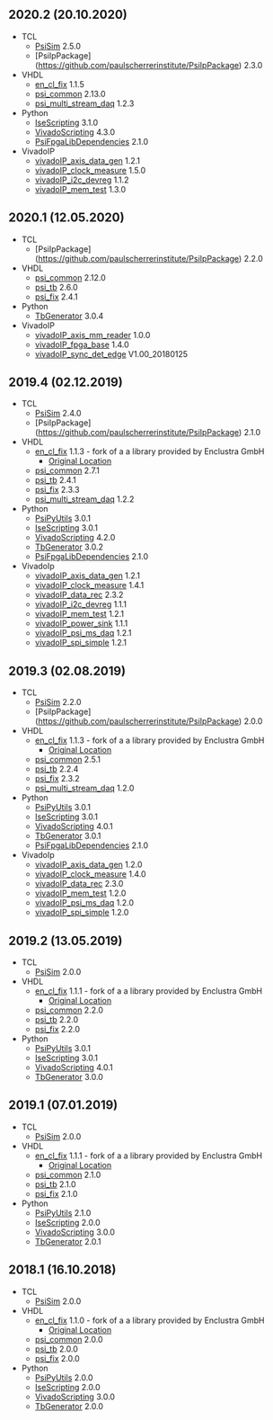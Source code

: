 ## 2020.2 (20.10.2020)
* TCL
  * [PsiSim](https://github.com/paulscherrerinstitute/PsiSim) 2.5.0
  * [PsiIpPackage] (https://github.com/paulscherrerinstitute/PsiIpPackage) 2.3.0
* VHDL
  * [en\_cl\_fix](https://github.com/paulscherrerinstitute/en_cl_fix) 1.1.5
  * [psi\_common](https://github.com/paulscherrerinstitute/psi_common) 2.13.0
  * [psi\_multi\_stream\_daq](https://github.com/paulscherrerinstitute/psi_multi_stream_daq) 1.2.3
* Python
  * [IseScripting](https://github.com/paulscherrerinstitute/IseScripting) 3.1.0
  * [VivadoScripting](https://github.com/paulscherrerinstitute/VivadoScripting) 4.3.0
  * [PsiFpgaLibDependencies](https://github.com/paulscherrerinstitute/PsiFpgaLibDependencies) 2.1.0
* VivadoIP
  * [vivadoIP_axis_data_gen](https://github.com/paulscherrerinstitute/vivadoIP_axis_data_gen) 1.2.1
  * [vivadoIP_clock_measure](https://github.com/paulscherrerinstitute/vivadoIP_clock_measure) 1.5.0    
  * [vivadoIP_i2c_devreg](https://github.com/paulscherrerinstitute/vivadoIP_i2c_devreg) 1.1.2  
  * [vivadoIP_mem_test](https://github.com/paulscherrerinstitute/vivadoIP_mem_test) 1.3.0

## 2020.1 (12.05.2020)
* TCL
  * [PsiIpPackage] (https://github.com/paulscherrerinstitute/PsiIpPackage) 2.2.0
* VHDL
  * [psi\_common](https://github.com/paulscherrerinstitute/psi_common) 2.12.0
  * [psi\_tb](https://github.com/paulscherrerinstitute/psi_tb) 2.6.0
  * [psi\_fix](https://github.com/paulscherrerinstitute/psi_fix) 2.4.1
* Python
  * [TbGenerator](https://github.com/paulscherrerinstitute/TbGenerator) 3.0.4
* VivadoIP
  * [vivadoIP_axis_mm_reader](https://github.com/paulscherrerinstitute/vivadoIP_axis_mm_reader) 1.0.0
  * [vivadoIP_fpga_base](https://github.com/paulscherrerinstitute/vivadoIP_fpga_base) 1.4.0
  * [vivadoIP_sync_det_edge](https://github.com/paulscherrerinstitute/vivadoIP_sync_det_edge) V1.00_20180125

## 2019.4 (02.12.2019)
* TCL
  * [PsiSim](https://github.com/paulscherrerinstitute/PsiSim) 2.4.0
  * [PsiIpPackage] (https://github.com/paulscherrerinstitute/PsiIpPackage) 2.1.0
* VHDL
  * [en\_cl\_fix](https://github.com/paulscherrerinstitute/en_cl_fix) 1.1.3 - fork of a a library provided by Enclustra GmbH
    * [Original Location](https://github.com/enclustra/en_cl_fix)
  * [psi\_common](https://github.com/paulscherrerinstitute/psi_common) 2.7.1
  * [psi\_tb](https://github.com/paulscherrerinstitute/psi_tb) 2.4.1
  * [psi\_fix](https://github.com/paulscherrerinstitute/psi_fix) 2.3.3
  * [psi\_multi\_stream\_daq](https://github.com/paulscherrerinstitute/psi_multi_stream_daq) 1.2.2
* Python
  * [PsiPyUtils](https://github.com/paulscherrerinstitute/PsiPyUtils) 3.0.1
  * [IseScripting](https://github.com/paulscherrerinstitute/IseScripting) 3.0.1
  * [VivadoScripting](https://github.com/paulscherrerinstitute/VivadoScripting) 4.2.0
  * [TbGenerator](https://github.com/paulscherrerinstitute/TbGenerator) 3.0.2
  * [PsiFpgaLibDependencies](https://github.com/paulscherrerinstitute/PsiFpgaLibDependencies) 2.1.0
* VivadoIp
  * [vivadoIP_axis_data_gen](https://github.com/paulscherrerinstitute/vivadoIP_axis_data_gen) 1.2.1
  * [vivadoIP_clock_measure](https://github.com/paulscherrerinstitute/vivadoIP_clock_measure) 1.4.1
  * [vivadoIP_data_rec](https://github.com/paulscherrerinstitute/vivadoIP_data_rec) 2.3.2
  * [vivadoIP_i2c_devreg](https://github.com/paulscherrerinstitute/vivadoIP_i2c_devreg) 1.1.1
  * [vivadoIP_mem_test](https://github.com/paulscherrerinstitute/vivadoIP_mem_test) 1.2.1
  * [vivadoIP_power_sink](https://github.com/paulscherrerinstitute/vivadoIP_power_sink) 1.1.1
  * [vivadoIP_psi_ms_daq](https://github.com/paulscherrerinstitute/vivadoIP_psi_ms_daq) 1.2.1
  * [vivadoIP_spi_simple](https://github.com/paulscherrerinstitute/vivadoIP_spi_simple) 1.2.1

## 2019.3 (02.08.2019)
* TCL
  * [PsiSim](https://github.com/paulscherrerinstitute/PsiSim) 2.2.0
  * [PsiIpPackage] (https://github.com/paulscherrerinstitute/PsiIpPackage) 2.0.0
* VHDL
  * [en\_cl\_fix](https://github.com/paulscherrerinstitute/en_cl_fix) 1.1.3 - fork of a a library provided by Enclustra GmbH
    * [Original Location](https://github.com/enclustra/en_cl_fix)
  * [psi\_common](https://github.com/paulscherrerinstitute/psi_common) 2.5.1
  * [psi\_tb](https://github.com/paulscherrerinstitute/psi_tb) 2.2.4
  * [psi\_fix](https://github.com/paulscherrerinstitute/psi_fix) 2.3.2
  * [psi\_multi\_stream\_daq](https://github.com/paulscherrerinstitute/psi_multi_stream_daq) 1.2.0
* Python
  * [PsiPyUtils](https://github.com/paulscherrerinstitute/PsiPyUtils) 3.0.1
  * [IseScripting](https://github.com/paulscherrerinstitute/IseScripting) 3.0.1
  * [VivadoScripting](https://github.com/paulscherrerinstitute/VivadoScripting) 4.0.1
  * [TbGenerator](https://github.com/paulscherrerinstitute/TbGenerator) 3.0.1
  * [PsiFpgaLibDependencies](https://github.com/paulscherrerinstitute/PsiFpgaLibDependencies) 2.1.0
* VivadoIp
  * [vivadoIP_axis_data_gen](https://github.com/paulscherrerinstitute/vivadoIP_axis_data_gen) 1.2.0
  * [vivadoIP_clock_measure](https://github.com/paulscherrerinstitute/vivadoIP_clock_measure) 1.4.0
  * [vivadoIP_data_rec](https://github.com/paulscherrerinstitute/vivadoIP_data_rec) 2.3.0
  * [vivadoIP_mem_test](https://github.com/paulscherrerinstitute/vivadoIP_mem_test) 1.2.0
  * [vivadoIP_psi_ms_daq](https://github.com/paulscherrerinstitute/vivadoIP_psi_ms_daq) 1.2.0
  * [vivadoIP_spi_simple](https://github.com/paulscherrerinstitute/vivadoIP_spi_simple) 1.2.0

## 2019.2 (13.05.2019)
* TCL
  * [PsiSim](https://github.com/paulscherrerinstitute/PsiSim) 2.0.0
* VHDL
  * [en\_cl\_fix](https://github.com/paulscherrerinstitute/en_cl_fix) 1.1.1 - fork of a a library provided by Enclustra GmbH
    * [Original Location](https://github.com/enclustra/en_cl_fix)
  * [psi\_common](https://github.com/paulscherrerinstitute/psi_common) 2.2.0
  * [psi\_tb](https://github.com/paulscherrerinstitute/psi_tb) 2.2.0
  * [psi\_fix](https://github.com/paulscherrerinstitute/psi_fix) 2.2.0
* Python
  * [PsiPyUtils](https://github.com/paulscherrerinstitute/PsiPyUtils) 3.0.1
  * [IseScripting](https://github.com/paulscherrerinstitute/IseScripting) 3.0.1
  * [VivadoScripting](https://github.com/paulscherrerinstitute/VivadoScripting) 4.0.1
  * [TbGenerator](https://github.com/paulscherrerinstitute/TbGenerator) 3.0.0

## 2019.1 (07.01.2019)
* TCL
  * [PsiSim](https://github.com/paulscherrerinstitute/PsiSim) 2.0.0
* VHDL
  * [en\_cl\_fix](https://github.com/paulscherrerinstitute/en_cl_fix) 1.1.1 - fork of a a library provided by Enclustra GmbH
    * [Original Location](https://github.com/enclustra/en_cl_fix)
  * [psi\_common](https://github.com/paulscherrerinstitute/psi_common) 2.1.0
  * [psi\_tb](https://github.com/paulscherrerinstitute/psi_tb) 2.1.0
  * [psi\_fix](https://github.com/paulscherrerinstitute/psi_fix) 2.1.0
* Python
  * [PsiPyUtils](https://github.com/paulscherrerinstitute/PsiPyUtils) 2.1.0
  * [IseScripting](https://github.com/paulscherrerinstitute/IseScripting) 2.0.0
  * [VivadoScripting](https://github.com/paulscherrerinstitute/VivadoScripting) 3.0.0
  * [TbGenerator](https://github.com/paulscherrerinstitute/TbGenerator) 2.0.1

## 2018.1 (16.10.2018)
* TCL
  * [PsiSim](https://github.com/paulscherrerinstitute/PsiSim) 2.0.0
* VHDL
  * [en\_cl\_fix](https://github.com/paulscherrerinstitute/en_cl_fix) 1.1.0 - fork of a a library provided by Enclustra GmbH
    * [Original Location](https://github.com/enclustra/en_cl_fix)
  * [psi\_common](https://github.com/paulscherrerinstitute/psi_common) 2.0.0
  * [psi\_tb](https://github.com/paulscherrerinstitute/psi_tb) 2.0.0
  * [psi\_fix](https://github.com/paulscherrerinstitute/psi_fix) 2.0.0
* Python
  * [PsiPyUtils](https://github.com/paulscherrerinstitute/PsiPyUtils) 2.0.0
  * [IseScripting](https://github.com/paulscherrerinstitute/IseScripting) 2.0.0
  * [VivadoScripting](https://github.com/paulscherrerinstitute/VivadoScripting) 3.0.0
  * [TbGenerator](https://github.com/paulscherrerinstitute/TbGenerator) 2.0.0

